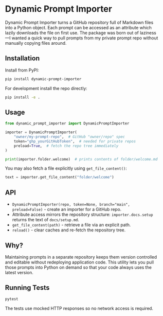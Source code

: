 # Dynamic Prompt Importer

Dynamic Prompt Importer turns a GitHub repository full of Markdown files into a Python object.  Each prompt can be accessed as an attribute which lazily downloads the file on first use.  The package was born out of laziness—I wanted a quick way to pull prompts from my private prompt repo without manually copying files around.

## Installation

Install from PyPI:

```bash
pip install dynamic-prompt-importer
```

For development install the repo directly:

```bash
pip install -e .
```

## Usage

```python
from dynamic_prompt_importer import DynamicPromptImporter

importer = DynamicPromptImporter(
    "owner/my-prompt-repo",  # GitHub "owner/repo" spec
    token="ghp_yourGitHubToken",  # needed for private repos
    preload=True,  # fetch the repo tree immediately
)

print(importer.folder.welcome)  # prints contents of folder/welcome.md
```

You may also fetch a file explicitly using `get_file_content()`:

```python
text = importer.get_file_content("folder/welcome")
```

## API

* `DynamicPromptImporter(repo, token=None, branch="main", preload=False)` - create an importer for a GitHub repo.
* Attribute access mirrors the repository structure: `importer.docs.setup` returns the text of `docs/setup.md`.
* `get_file_content(path)` - retrieve a file via an explicit path.
* `reload()` - clear caches and re-fetch the repository tree.

## Why?

Maintaining prompts in a separate repository keeps them version controlled and editable without redeploying application code.  This utility lets you pull those prompts into Python on demand so that your code always uses the latest version.

## Running Tests

```bash
pytest
```

The tests use mocked HTTP responses so no network access is required.
